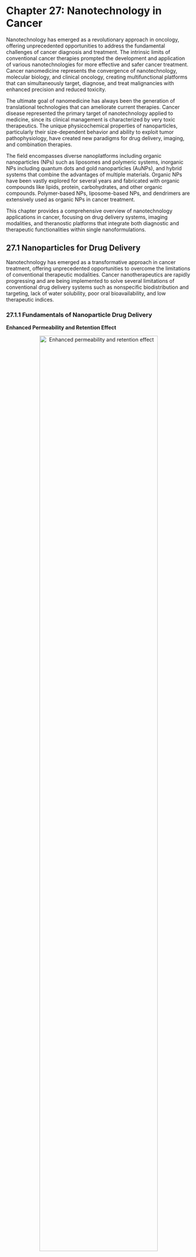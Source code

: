 # Chapter 27: Nanotechnology in Cancer

Nanotechnology has emerged as a revolutionary approach in oncology, offering unprecedented opportunities to address the fundamental challenges of cancer diagnosis and treatment. The intrinsic limits of conventional cancer therapies prompted the development and application of various nanotechnologies for more effective and safer cancer treatment. Cancer nanomedicine represents the convergence of nanotechnology, molecular biology, and clinical oncology, creating multifunctional platforms that can simultaneously target, diagnose, and treat malignancies with enhanced precision and reduced toxicity.

The ultimate goal of nanomedicine has always been the generation of translational technologies that can ameliorate current therapies. Cancer disease represented the primary target of nanotechnology applied to medicine, since its clinical management is characterized by very toxic therapeutics. The unique physicochemical properties of nanoparticles, particularly their size-dependent behavior and ability to exploit tumor pathophysiology, have created new paradigms for drug delivery, imaging, and combination therapies.

The field encompasses diverse nanoplatforms including organic nanoparticles (NPs) such as liposomes and polymeric systems, inorganic NPs including quantum dots and gold nanoparticles (AuNPs), and hybrid systems that combine the advantages of multiple materials. Organic NPs have been vastly explored for several years and fabricated with organic compounds like lipids, protein, carbohydrates, and other organic compounds. Polymer-based NPs, liposome-based NPs, and dendrimers are extensively used as organic NPs in cancer treatment.

This chapter provides a comprehensive overview of nanotechnology applications in cancer, focusing on drug delivery systems, imaging modalities, and theranostic platforms that integrate both diagnostic and therapeutic functionalities within single nanoformulations.

## 27.1 Nanoparticles for Drug Delivery

Nanotechnology has emerged as a transformative approach in cancer treatment, offering unprecedented opportunities to overcome the limitations of conventional therapeutic modalities. Cancer nanotherapeutics are rapidly progressing and are being implemented to solve several limitations of conventional drug delivery systems such as nonspecific biodistribution and targeting, lack of water solubility, poor oral bioavailability, and low therapeutic indices.

### 27.1.1 Fundamentals of Nanoparticle Drug Delivery

**Enhanced Permeability and Retention Effect**

<div align="center">
<img src="images/chapter27/27-1-1.svg" alt="Enhanced permeability and retention effect" width="80%">
  </div>
<p style="text-align: justify;"><em><strong> Figure 27.1 Enhanced permeability and retention effect: </strong>  Nanocarriers can extravasate into the tumors through the gaps between endothelial cells and accumulate there due to poor lymphatic drainage.  <small> Source: Aditi M. Jhaveri and Vladimir P. Torchilin Front. Pharmacol., Volume 5 - 2014 | https://doi.org/10.3389/fphar.2014.00077 via Wikimedia Commons </small></em></p>

Nanoparticles exploit the unique pathophysiology of tumors, particularly the enhanced permeability and retention (EPR) effect. This phenomenon arises from:

* **Abnormal tumor vasculature**: Tumor blood vessels are typically more permeable than normal vessels due to incomplete endothelial cell junctions and reduced pericyte coverage
* **Defective lymphatic drainage**: Impaired lymphatic function in tumors leads to reduced clearance of extravasated materials
* **Size-dependent accumulation**: Nanoparticles in the optimal size range (10-150 nm) can extravasate through leaky tumor vasculature while being retained in the tumor microenvironment

**Passive vs. Active Targeting**

*Passive Targeting*:
* Relies on the EPR effect for tumor accumulation
* Size and surface characteristics determine circulation time and biodistribution
* Stealth properties achieved through polyethylene glycol (PEG) coating to evade immune recognition

*Active Targeting*:
* Employs specific ligands or antibodies directed against tumor-specific receptors
* Amplifies specificity of therapeutic nanoparticles
* Enhances cellular uptake and internalization by cancer cells

### 27.1.2 Types of Nanoparticle Drug Delivery Systems

**Liposomal Drug Delivery Systems**

Liposomes are lipid spheres about 100 nanometers in diameter that have been synthesized for improved delivery of therapeutic agents. Liposome, the first nano-scale drug approved for clinical application, consists of an outer lipid layer and a core entrapping either hydrophobic or hydrophilic drug. They offer several advantages:

* **Biocompatibility**: Composed of naturally occurring lipids
* **Versatile drug loading**: Can encapsulate both hydrophilic and lipophilic drugs
* **Controlled release**: Permit continued drug release with increased precision in tumor-targeting
* **Reduced toxicity**: Demonstrated clinical success in reducing systemic toxicity

  <div align="center">
<img src="images/chapter27/27-1-2.jpg" alt="ELiposomal drug delivery systems" width="80%">
  </div>
<p style="text-align: justify;"><em><strong> Figure 27.2 Schematic representation of the different types of liposomal drug delivery systems. </strong>   <small> Source: Sercombe, Veerati, Moheimani, Wu, Sood and Hua Front. Pharmacol., Volume 6 - 2015 | https://doi.org/10.3389/fphar.2015.00286 via Wikimedia Commons </small></em></p>

*Advanced Liposomal Formulations*:
The PEG (polyethylene glycol) is a hydrophilic polymer that prevents the liposome from recognizing subsequent clearance. Improved pharmacokinetic characteristics, regulated and prolonged drug release, and, most importantly, decreased systemic toxicity are all provided by LNPs. Modern liposomal systems include:

- **PEGylated liposomes**: Enhanced circulation time and reduced immunogenicity
- **Targeted liposomes**: Surface-modified with antibodies or ligands for active targeting
- **Stimuli-responsive liposomes**: pH, temperature, or enzyme-triggered drug release
- **Combination liposomes**: Co-delivery of multiple therapeutic agents

*Clinical Applications*:
In the field of breast and prostate cancer, the application of liposomes has been increasingly common. Multiple paclitaxel liposomes have been demonstrated to have higher anti-tumor efficiency and improved bioavailability compared to free paclitaxel. Liposomes have been used to encapsulate anticancer drugs for the treatment of AIDS-related Kaposi's sarcoma. In melanoma models, phosphatidylethanolamine liposomal cisplatin was proven to have higher cytotoxicity than classic liposomes or free cisplatin, maintaining high intratumoral drug concentration for 72 hours and efficiently delivering 3.6-times more drug compared to the free drug.

**Polymeric Nanoparticles**

Polymeric nanoparticles (NPs) play an important role in controlled cancer drug delivery. Anticancer drugs can be conjugated or encapsulated by polymeric nanocarriers, which are known as polymeric nanomedicine. Polymeric nanoparticles (PNs) are molecules usually organized with tunable size into a dense structure with entangling biodegradable polymers presenting thermodynamic stability in an aqueous solvent. The FDA (Food and Drug Administration) has approved three PNs: polylactic acid (PLA), poly(lactic-co-glycolic acid) (PLGA), and polycaprolactone (PCL).

*Advantages*:
Due to their nature, they make possible the customization of many properties, such as hydrophobicity, molecular weight and biodegradability. All of them are completely biocompatible and biodegradable, and have acknowledged degradation curves, making the drug release process of these nanocarriers more accessible to be customized

- Controlled drug release kinetics
- Biodegradable and biocompatible
- Tunable surface properties through copolymer modification
- Protection of encapsulated drugs from degradation

*Advanced Polymeric Systems*:

**Polymersomes**: Polymersomes are a kind of supramolecular aggregates formed by the self-assembly of amphiphilic molecules. As drug carriers, polymersomes modify the distribution of drugs in body, prevent drug degradation and inactivation, extend the action time of drugs, and reduce side effects. These vesicular structures offer:

- Superior stability compared to liposomes
- Controllable membrane thickness and permeability
- Ability to deliver both hydrophilic and hydrophobic drugs
- Stimuli-responsive capabilities including pH, temperature hydrolysis, oxidation, reduction, light, and so on

**Polymeric Micelles**: Self-assembled structures from amphiphilic block copolymers that provide:

- Enhanced solubilization of hydrophobic drugs
- Core-shell architecture for drug encapsulation
- Active targeting through surface modification
- Improved pharmacokinetics and biodistribution

*Clinical Success*:
Albumin-bound (nab)-paclitaxel NPs (Abraxane®) were approved in 2012 by the US Food and Drug Administration (FDA) for cancer treatment. It has been used since then for the treatment of a large list of cancer including non-small cell lung carcinoma, metastatic breast cancer and pancreatic cancer.

*PEGylation Strategy*:
Copolymers such as polyethylene glycol (PEG) have been used to reduce degradation rate and improve biocompatibility, creating PLA-PEG and PLGA-PEG formulations that evade immune response and extend circulation time.

**Hybrid Nanoparticles**

Hybrid NPs combine the advantages of different NPs, thereby enhancing the function and stability of each drug delivery system. These advanced systems represent the next generation of nanomedicine platforms.

*Lipid-Polymer Hybrid Nanoparticles (LPHNPs)*:
LPHNPs are advanced core–shell nanoconstructs with a polymeric core region enclosed by a lipidic layer, presumed to be derived from both liposomes and polymeric nanounits. Key advantages include:

- High biocompatibility of lipids with the structural integrity provided by polymer NPs, capable of encapsulating both hydrophilic and hydrophobic drugs
- Stability, high loading of cargo, increased biocompatibility, rate-limiting controlled release, and elevated drug half-lives as well as therapeutic effectiveness while minimizing their drawbacks
- Effective internalization by cancer cells and avoidance of fast clearance by the reticuloendothelial system

*Clinical Applications of Hybrid Systems*:
Lipid-polymer hybrid NPs have been demonstrated to be a promising drug delivery platform in the treatment of pancreatic cancer, breast cancer, and metastatic prostate cancer.

*Organic-Inorganic Hybrid Nanoparticles*:
The combination of organic and inorganic hybrid nano-materials is a common method of NP design. For example, a liposome-silica hybrid (LSH) nanoparticle consists of a silica core and a surrounding lipid layer.

**Carbon-Based Nanoparticles**

Carbon-based nanoparticles are effective in melanoma cells. A single-walled carbon nanotube loaded with doxorubicin induced melanoma cell death in a dose-dependent manner in vitro and reduced tumor development in a xenograft melanoma model.

*Properties*:
* High surface area for drug loading
* Excellent electrical and thermal conductivity
* Potential for photothermal therapy applications
* Challenges with biocompatibility and clearance

**Inorganic Nanoparticles**

*Gold Nanoparticles (GNPs)*:
Gold nanoparticles are known as nontoxic, highly stable, easy to synthesize, and minimally interfering with the biological profile of melanoma tumor cells. Being of high atomic number and electron density, GNPs are optimal contrast agents for computed tomography.

*Mesoporous Silica Nanoparticles (MSNPs)*:
Mesoporous silica nanoparticles have high drug loading due to high pore volume and surface area, multifunctionalization for targeted and controlled delivery, enhanced cellular uptake and delivers therapeutics at cellular levels in cancer.

*Magnetic Nanoparticles*:
* Iron oxide nanoparticles for MRI contrast enhancement
* Potential for magnetic hyperthermia therapy
* Targeted delivery using external magnetic fields

### 27.1.3 Overcoming Drug Resistance

**Mechanisms of Drug Resistance**

The mechanisms of cancer drug resistance include overexpression of drug efflux transporters, defective apoptotic pathways, and hypoxic environment. Cancer drug resistance represents one of the most significant challenges in oncology, with over 50% of the anticancer drugs used in the clinic today targeted by P-glycoprotein (P-gp).

**ATP-Binding Cassette (ABC) Transporters**:
A distinct and predominant mechanism of drug resistance found in cancer cells is the overexpression of specific efflux pumps. These efflux pumps are part of the ABC superfamily of transporters and can translocate substrates (drugs) from the inside to the outside of the cell, thereby reducing intracellular drug accumulation. Key resistance mechanisms include:

- **P-glycoprotein (P-gp)**: P-gp can efflux various anticancer drugs such as doxorubicin and paclitaxel out of cancer cells. Overexpression of P-gp is a common feature of most acquired MDR (Multidrug Resistance) in solid tumors
- **Multidrug Resistance-Associated Protein 1 (MRP1)**: Contributes to drug efflux and resistance
- **Breast Cancer Resistance Protein (BCRP)**: Another major efflux transporter

**Nanoparticle-Based Solutions**

*Bypassing Efflux Pumps*:
Considering different mechanisms of drug resistance in cancer, nanoparticles are always designed to inhibit or bypass efflux pumps on the membrane or to enhance endocytosis when recognizing MDR tumors. Strategies include:

- **Endocytic Uptake**: Nanoparticles targeting these mechanisms can lead to an improvement in the reversal of multidrug resistance
- **Co-delivery Systems**: Nano-codelivery systems that can transport traditional chemotherapy drugs and multiple MDR transporter inhibitors. These systems function by interfering with the "efflux pump" functions of cell membrane transporters
- **Size-dependent Mechanisms**: Nanoparticles can deliver drugs directly to intracellular compartments, bypassing membrane transporters

*Multi-compound Nanoparticles*:
Nanoparticles capable to encapsulate or bind multiple compounds at once and release the drugs at the target site either simultaneously or in a predetermined sequence. A novel polymer lipid hybrid nanoparticle (PLN) system was able to circumvent drug resistance. Dox-MMC co-loaded PLN were 20-30-folds more effective in killing MDR cells than free drugs.

*Gene Silencing Approaches*:
Strategies to overcome multi drug resistance by silencing the expression of gene encoding P-gp efflux transporter, i.e., MDR-1 or Survivin through RNA interference (RNAi) or small interfering RNA (siRNA) has been explored. The mechanisms include:

- **siRNA Delivery**: The siRNAs assembles into endoribonuclease inside the cells containing complexes known as RNA-Induced Silencing Complexes (RISCs) which guides the RISCs to complementary RNA molecules, cleaving and destroying the target RNA
- **Combined Therapeutic Approaches**: Biotin-functionalized nanoparticles co-encapsulating paclitaxel and P-gp targeted siRNA partially overcame tumor drug resistance

*Oxidative Stress Modulation*:
Restoring the oxidative stress sensitivity of MDR cells to enhance the cytotoxicity of antitumor drugs, as well as identifying novel targets to restore cancer cell response to chemotherapies and immunotherapies, may serve as potential therapeutic strategies to overcome MDR.

**Clinical Examples of MDR Reversal**:

*Mesoporous Silica Systems*:
Doxorubicin MSNPs surface conjugated with TAT peptide facilitated intranuclear drug localization in multidrug resistant MCF-7/ADR cancer cells and overcome MDR compared to free Doxorubicin.

*PLGA-based Systems*:
Biotin or folic acid functionalized PLGA nanoparticles encapsulating Tariquidar and Paclitaxel resulted in higher cytotoxicity and inhibited tumor growth in human MDR tumor xenografts compared to Paclitaxel nanoparticles alone.

*Liposomal Co-delivery*:
Transferrin coated liposomes co-encapsulating Doxorubicin and Verapamil exhibited 5 and 3-fold cytotoxicity in Doxorubicin-resistant human erythroleukemia K562 cells compared to non-targeted liposomes and transferrin targeted liposomes with Doxorubicin alone respectively.

### 27.1.4 Clinical Translation and Challenges

**Approved Nanotherapeutics**

Several nanotechnology-based cancer drug therapies have been approved by the FDA and are already on the market. There are five clinically approved nanoparticle chemotherapeutics for cancer and many more under clinical investigation. These include:

- **Doxil®** (liposomal doxorubicin): Doxil was the first nanotherapeutic approved to treat cancer, and it is used for treating ovarian cancer, AIDS-related Kaposi's sarcoma, and multiple myeloma
- **Abraxane®** (albumin-bound paclitaxel nanoparticles): Approved in 2012 by the US Food and Drug Administration (FDA) for cancer treatment for non-small cell lung carcinoma, metastatic breast cancer and pancreatic cancer
- **DaunoXome®** (liposomal daunorubicin)
- 
**Translation Challenges**

*Biological Barriers*:
Mucosal barriers and non-specific absorption are just a few of the challenges encountered in employing nanocarriers for cancer therapy. To overcome these obstacles, a combination of rational nanocarrier design and a fundamental understanding of tumor biology is needed.

The main limitations of nanodrug efficacy are the immunological interactions, the biological barriers that hinder the availability of nanodrugs to the intended target, and the heterogeneity of the biological target.

*Manufacturing and Regulatory Hurdles*:
Issues surrounding complexity in manufacturing and characterization, lack of understanding of in vivo pharmacokinetics and pharmacodynamics, acute and chronic toxicity, and cost-effectiveness present significant challenges.

Although diverse nanocarriers have traversed preclinical phases and garnered approvals for human trials, a mere fraction have secured authorization for clinical deployment, particularly those with molecular moieties designed for selective cancer cell interactions.

*Bio-Corona Formation*:
In the biological system, nanomaterials interact with all the encountered biomolecules and dynamically form the so called "bio-corona." The commonly agreed definition of the bio-corona is the multitude and the variety of biomolecules that associate with the surface of a nanoparticle when introduced in a biological system.

**Current Clinical Landscape**:
In 2016, we published a review article on the current clinical landscape of therapeutic nanoparticles, which highlighted over 25 Food and Drug Administration (FDA) or European Medicines Agency (EMA) approved nanomedicines and over 45 other nanoparticle technologies that were not FDA/EMA approved but were currently being evaluated in ongoing clinical trials.

*Recent Progress*:
With the integration of nanotechnology into the medical field at large, great strides have been made in the development of nanomedicines for tackling different diseases, including cancers. However, the translation from bench to bedside remains challenging.

**Future Opportunities**

*Precision Medicine Integration*:
By gaining a deeper insight into nano–bio interactions and the personalization of nanomedicines, and through the application of nanotechnology to existing and emerging therapeutic modalities, we will begin to realize the true potential of nanomedicine in cancer.

*Advanced Manufacturing*:

- Continuous manufacturing processes
- Quality by design approaches
- Automated production systems

## 27.2 Nanomaterials for Imaging and Diagnosis

Recent advances in nanotechnology, accompanied by our growing understanding of cancer biology and nano-bio interactions, have led to the development of a series of nanocarriers, which aim to improve the therapeutic efficacy while reducing off-target toxicity. Nanomaterials have revolutionized medical imaging by providing superior contrast, specificity, and sensitivity compared to conventional imaging agents. These materials exploit unique physicochemical properties at the nanoscale to enhance diagnostic capabilities.

### 27.2.1 Quantum Dots for Cancer Imaging

**Fundamental Properties**

Quantum dots (QDs) are the luminescent nanocrystals (NCs) that provide a multifunctional platform for imaging the biosystems following controlled delivery of therapeutic drugs, proteins, peptides, oligonucleotides, and genes. Quantum dots (QDs) are semiconductor nanocrystals that emit fluorescence on excitation with a light source. Quantum dots (QDs) are nanoscale nanomaterials that are said to be zero-dimensional because charge carriers are confined so tightly in three directions. Many of their unique properties arise because semiconducting nanocrystals from 2–10 nm diameter are smaller than or equal to their exciton Bohr radius.

*Unique Optical Characteristics*:
Flexible surface chemistry, unique optical properties, high sensitivity, and multiplexing capabilities of QDs certainly make them a most promising tool for personalized medicine:

- Size-tunable emission wavelengths due to quantum confinement effects
- Broad absorption spectra with narrow, symmetric emission peaks
- Superior photostability compared to organic fluorophores
- High quantum yields and brightness

**Cancer Detection Applications**

QDs might serve as potential, more sensitive and specific methods of detection than conventional methods applied in cancer molecular targeting and bio-imaging. The advantages over conventional imaging include:

*Enhanced Sensitivity*:

- Detection of single molecules and small cell populations
- Superior signal-to-noise ratio
- Resistance to photobleaching allows long-term imaging

*Multiplexed Imaging*:
Because of quantum confinement effects, QDs can be excited by a single wavelength but emit at different wavelengths depending on their size, enabling simultaneous detection of multiple targets.

**Advanced Quantum Dot Systems**

*Carbon Quantum Dots (CQDs)*:
Carbon-based quantum dots (CQDs) have been shown to have promising application value in tumor diagnosis. These biocompatible alternatives offer:

- pH-triggered drug release, and can be used for theranostic purposes. Nitrogen and sulphur doping has been beneficial for extended imaging
- Biocompatible, facilitate pH-triggered drug release, and can be used for theranostic purposes
- Reduced toxicity compared to semiconductor QDs

*Graphene Quantum Dots (GQDs)*:
Graphene quantum dots (GQDs) were conjectured to produce new or improve current methods used for bioimaging, drug delivery, and biomarker sensors for early detection of diseases. Applications include:

- Quinic acid conjugated N-CQDs showed interesting features like tumor accumulation and luminescence, indicating that they might be useful as multifunctional theranostic agents
- Combined imaging and drug delivery capabilities

**In Vivo Tumor Targeting**

Multifunctional nanoparticle probes based on semiconductor quantum dots (QDs) for cancer targeting and imaging in living animals have shown promising results. In vivo targeting studies of human prostate cancer growing in nude mouse show that the QD probes can be delivered to tumor sites by both enhanced permeation and retention (passive targeting) and by antibody binding to cancer-specific cell surface biomarkers such as prostate-specific membrane antigen (active targeting).

*Advanced Targeting Strategies*:
Carbon quantum dots, functionalized with multiple paired α-carboxyl and amino groups that bind to the large neutral amino acid transporter 1 (which is expressed in most tumors), selectively accumulate in human tumour xenografts in mice.

*Clinical Applications*:

- Sentinel lymph node mapping in cancer staging
- Real-time surgical guidance
- Monitoring of therapeutic response

### 27.2.2 Magnetic Nanoparticles for MRI Enhancement

**Iron Oxide Nanoparticles**

The development of nano-imaging through fluorescent imaging and magnetic resonance imaging (MRI) has the potential to detect and diagnose cancer at an earlier stage than with current imaging methods.

*Contrast Enhancement Mechanisms*:
* T1 and T2 relaxation time modification
* Concentration-dependent signal enhancement
* Tissue-specific accumulation patterns

**Clinical Applications**

*Lymph Node Metastasis Detection*:
In the recent MELAMAG clinical trial, sentinel lymph node biopsy detection based on magnetic nanoparticles was compared to the standard technique. From 129 recruited patients, the study reported 95.3% rate of sentinel node identification using this magnetic nanoparticle-based technique.

*Advanced Magnetic Systems*:
Ultrahigh field magnetic resonance imaging (UHF-MRI) (≥7 T) can dramatically boost image resolution and signal-to-noise ratio. The hybrid nanoparticles exhibited better tumor accumulation, a suitable time imaging window, and excellent pH-response T1-T2 dual-mode UHF-MRI performance.

*Advantages over Conventional Contrast Agents*:

- Longer circulation times
- Enhanced tissue specificity
- Potential for therapeutic applications

### 27.2.3 Gold Nanoparticles for CT Imaging

**Contrast Enhancement Properties**

Being of high atomic number and electron density, GNPs are optimal contrast agents for computed tomography. When labeled with radioisotope indium-111 and conjugated with RGD ligands, GNPs were successfully used as radiotracers in experimental melanoma models.

*Applications*:
* Enhanced CT contrast for tumor delineation
* Dual-modality imaging (CT/fluorescence)
* Radiation therapy enhancement

### 27.2.4 Advanced Imaging Techniques

**Near-Infrared Fluorescence Imaging**

*Tissue Penetration*:
Near-infrared quantum dots enable deep tissue imaging due to:
* Reduced light scattering and absorption by biological tissues
* Minimal autofluorescence interference
* Enhanced penetration depth

**Molecular Imaging**

*Biomarker Detection*:
The urgent development of a novel approach for cancer detection and real-time monitoring is crucial in order to decipher the intricate molecular information responsible for tumor biological behaviors.

*Applications*:
* Protein expression monitoring
* Gene expression analysis
* Metabolic pathway visualization

## 27.3 Theranostics and Multifunctional Platforms

Theranostics, the integration of diagnostics and therapies, has become a new concept in the battles with various major diseases such as cancer. Theranostics represents the convergence of diagnostics and therapeutics in a single nanoplatform, enabling personalized medicine approaches through real-time monitoring of therapeutic efficacy.

### 27.3.1 Concept and Design Principles

**Definition and Scope**

Due to the variability and strong adaptability of cancer cells, they could adjust their structure or cell properties to adapt to the surrounding environment and continue to survive, which undoubtedly brings huge obstacles to treatment. However, a single functional nanoparticle drug delivery system seems not to be sufficient for diversified tumor treatment strategies.

The term theranostics was originally coined to describe a treatment platform that combined a diagnostic test with targeted therapy based on the test results. The current nanotheranostics utilize controlled drug vehicles and contain cargo, targeting ligands, and imaging labels for delivery to specific tissues, cells, or subcellular components.

**Multifunctional Design Requirements**

*Essential Components*:
Multifunctional nanoparticles integrate different functions to further expand the carrier's application, thus achieving two or more capacities:

- Therapeutic payload (drugs, genes, proteins)
- Imaging agents (fluorescent, magnetic, radioactive)
- Targeting ligands (antibodies, peptides, aptamers)
- Biocompatible carriers (liposomes, polymers, inorganic cores)

*Design Considerations*:

- Size optimization for EPR effect and cellular uptake
- Surface modification for prolonged circulation
- Controlled release mechanisms
- Biocompatibility and biodegradability

### 27.3.2 Theranostic Nanoplatforms

**Liposomal Theranostics**

By using nanoparticles for both diagnosis and treatment, theranostic nanomedicine has been advanced recently. Liposomes, exosomes, polymersomes, nanocrystals, nanotubes, and nanowires are among the commonly used nanoparticles and nanodevices, and endless combinations can be created with these nanostructures.

*Advantages*:

- High biocompatibility
- Versatile drug loading capacity
- Well-established manufacturing processes
- FDA-approved formulations available

**Advanced Theranostic Systems**

*Multifunctional Imaging-Guided Therapy*:
The theranostic potential of these PFH-NEs (perfluorohexane nanoemulsions) for contrast imaging of tumors and as a drug-delivery vehicle for therapeutic purposes were demonstrated for both in vitro and in vivo systems using a combination of photoacoustic, ultrasound and fluorescence imaging modalities.

*Pancreatic Cancer Theranostics*:
Theranostics are the next generation therapeutics with both imaging and treatment agents encapsulated in a single nanocarrier. HER-PGFIO showed the magnetic moment of 10emu/g, relaxivity (r2) of 773mM-1s-1 and specific absorption rate (SAR) of 183W/g.

**Polymeric Theranostic Systems**

*Nanohydrogels*:
Nanohydrogels are cross-linked hydrophilic soft polymers organized in a tridimensional network comprising a large fraction of water. This nanocarrier is promising for multimodality treatment, especially for peptides, proteins, and oligonucleotides, because of their hydrophilicity and efficient cell uptake.

*Polymersomes*:
Polymersome could be valuable for melanoma treatment owing to its benefits, such as robustness, increased drug loading, constancy, relatively longer in vivo circulation, and the possibility to design it for the delivery of multiple drugs.

**Inorganic Theranostic Platforms**

*Multifunctional Gold-Based Systems*:
Some metals, such as gold (Au) and Gadolinium (Gd), can have antitumor activity besides being an imaging tracer. Bimetallic theranostic nanoparticle, Bi2S3@BSA–Au–BSA–MTX–Cur, in which they used BSA to Bi2S3 nanoparticles by biomineralization and modified them with Au nanoparticles to deliver methotrexate (MTX) and curcumin. Gd-based nanoparticles (AGuIX) were successfully used as both MRI contrast agent and therapy in experimental animal models of melanoma metastases.

*Magnetic Theranostics*:
Red blood cells are attached to iron oxide nanoparticles pre-coated with chlorine e6, a photosensitizer, and then loaded with a chemotherapeutic drug, doxorubicin, to enable imaging-guided combined photodynamic and chemotherapy of cancer. The characteristic properties of nanoparticles result in their theranostic potential allowing for simultaneous detection of and treatment of the disease, particularly through magnetic hyperthermia therapy combined with MRI guidance.

*Mesoporous Silica Theranostics*:
Multifunctional mesoporous silica nanoparticles (M-MSNs) were designed and synthesized, then the photosensitizer chlorin e6 (Ce6) and antitumor drug doxorubicin (Dox) were adsorbed onto the M-MSNs. The cores of bifunctional Fe3O4-Au nanoparticles in the multifunctional nanocomposites enabled dual-modal MR and CT imaging.

### 27.3.3 Clinical Applications and Examples

**Personalized Cancer Treatment**

Real-Time Monitoring*:

- Therapeutic response assessment
- Drug distribution tracking
- Resistance mechanism identification
- Treatment optimization

**Specific Clinical Examples**

*Melanoma Theranostics*:
Another novel theranostic nanostructure for melanoma was a biodegradable photoluminescent polymer—poly (lactic acid) (BPLP-PLA) loaded with anti-BRAF V600E–specific drug (PLX4032) and muramyl peptide. The new immune-cell-mediated nanoparticle offers high hopes for melanoma imaging and treatment.

*Prostate Cancer Targeting*:
A multifunctional melanin-like polydopamine (PDA) nanocarrier decorated with a small-molecule PSMA (prostate-specific membrane antigen) inhibitor. Compared with the corresponding non-targeted probe, our targeted probe induced higher cellular uptake in vitro (6.5-fold) and more tumor accumulation in vivo (4.6-fold).

*Combination Therapy Platforms*:
A multifunctional nanoplatform, which is developed by covalently grafting core-shell structured upconversion nanoparticles (UCNPs) with nanographene oxide (NGO). A remarkably improved and synergistic therapeutic effect compared to PTT (photothermal therapy) or PDT (photodynamic therapy) alone is obtained.

*Radiation Therapy Enhancement*:
Nanoparticles can potentiate radiotherapy by specifically delivering radionuclides or radiosensitizers into tumors, therefore enhancing the efficacy while alleviating the toxicity of radiotherapy.

### 27.3.4 Emerging Technologies and Future Directions

**Smart Responsive Systems**

*Stimuli-Responsive Release*:

- pH-sensitive drug release in acidic tumor microenvironment
- Temperature-triggered release through hyperthermia
- Enzyme-cleavable linkages for targeted activation
- Light-activated therapeutic release

**Advanced Imaging Integration**

*Multimodal Imaging Capabilities*:
Seamless multimodal NSs (nanosystems) have potential to simultaneously target and monitor the tumor cells through homing and imaging/sensing devices and deliver the therapeutic agents. Modern theranostic platforms incorporate:

- MRI/PET (Positron Emission Tomography) dual imaging
- Fluorescence/photoacoustic combinations
- CT/ultrasound integration
- Real-time therapeutic monitoring

**Combination Therapies**

*Immunotherapy Integration*:
Researchers are applying nanotechnology to cancer immunotherapy toward the development of nanocarriers for delivery of cancer vaccines and chemo-immunotherapies. Cancer nanovaccines can be envisioned as nanocarriers co-delivering antigens and adjuvants.

*Multi-therapeutic Approaches*:
Multifunctional nanoparticles often attract researchers because of their ability to simultaneously carry two or more drugs of different polarities or different sizes. Examples include:

- Chemo-photodynamic therapy combinations
- Immunotherapy-chemotherapy platforms
- Gene therapy-drug delivery systems
- Multi-drug resistance reversal strategies

### 27.3.5 Challenges and Future Perspectives

**Current Limitations**

*Manufacturing and Scalability*:
* Complex synthesis procedures
* Batch-to-batch variability
* Regulatory approval pathways
* Cost-effectiveness considerations

*Biological Barriers*:
While progress toward effective treatments for cancer is taking longer than expected, researchers are beginning to understand the obstacles that have prevented nanoparticles from significantly reducing the cancer death rate.

**Safety Considerations**

*Toxicity Assessment*:
Toxicological profile of nanoparticles should be robustly assessed. When systemically administered, nanostructures interact with various host biomolecules, and may trigger toxicity. Therefore, comprehensive in vitro cellular models call for evaluation of physicochemical properties, dose, and time of action of nanomaterials.

*Long-term Effects*:
* Biodistribution and clearance studies
* Chronic toxicity evaluation
* Environmental impact assessment

**Future Opportunities**

*Precision Medicine*:
* Patient-specific nanoparticle design
* Biomarker-guided therapy selection
* Real-time treatment adaptation

*Advanced Manufacturing*:
* Continuous manufacturing processes
* Quality by design approaches
* Automated production systems

**Regulatory Pathway Development**

*Standardization Needs*:
* Characterization methodologies
* Safety assessment protocols
* Efficacy evaluation criteria

The full power of nanotechnology will require an era of spectacular advances in the development of processes to integrate nanoscale components into devices, accompanied by the ability to do so reliably at low cost.

The field of nanotechnology in cancer continues to evolve rapidly, with promising developments in theranostic platforms offering the potential to revolutionize cancer diagnosis and treatment. As our understanding of nano-bio interactions improves and manufacturing processes become more sophisticated, these technologies are expected to play an increasingly important role in precision oncology. Success will depend on continued collaboration between researchers, clinicians, regulators, and industry to translate laboratory innovations into safe and effective clinical applications.

Conclusion

The field of nanotechnology in cancer represents one of the most promising frontiers in modern oncology, offering transformative solutions to longstanding challenges in cancer diagnosis, treatment, and monitoring. The intrinsic limits of conventional cancer therapies prompted the development and application of various nanotechnologies for more effective and safer cancer treatment. This comprehensive review has highlighted the remarkable progress achieved across multiple domains of cancer nanomedicine, from sophisticated drug delivery systems to advanced imaging modalities and integrated theranostic platforms.

**Key Achievements and Progress**

The evolution of nanoparticle drug delivery systems has demonstrated significant clinical success, with several nanotechnology-based cancer drug therapies approved by the FDA and already on the market. The development of diverse nanoplatforms—including liposomal systems, polymeric nanoparticles, and innovative hybrid formulations—has addressed fundamental limitations of conventional chemotherapy, including poor bioavailability, systemic toxicity, and drug resistance. Nanoparticle-based drug delivery systems have been shown to play a role in overcoming cancer-related drug resistance through targeting mechanisms that include overexpression of drug efflux transporters, defective apoptotic pathways, and hypoxic environments.

The emergence of quantum dots and advanced imaging nanomaterials has revolutionized cancer diagnostics, enabling earlier detection, real-time monitoring, and precision-guided interventions. Quantum dots provide a multifunctional platform for imaging the biosystems following controlled delivery of therapeutic drugs, proteins, peptides, oligonucleotides, and genes, representing a paradigm shift toward personalized cancer medicine.

Perhaps most significantly, the development of theranostic platforms has unified diagnostic and therapeutic functionalities within single nanoformulations. Multifunctional nanoparticles integrate different functions to further expand the carrier's application, thus achieving two or more capacities, enabling simultaneous imaging, drug delivery, and treatment monitoring with unprecedented precision.

**Current Challenges and Barriers**

Despite remarkable scientific progress, significant challenges remain in translating nanomedicine innovations from bench to bedside. Although diverse nanocarriers have traversed preclinical phases and garnered approvals for human trials, a mere fraction have secured authorization for clinical deployment, particularly those with molecular moieties designed for selective cancer cell interactions. Key obstacles include complex manufacturing requirements, regulatory uncertainties, bio-corona formation, and incomplete understanding of long-term safety profiles.

The heterogeneity of cancer biology continues to pose challenges for universal nanomedicine solutions. The main obstacles to nanomedicine becoming a new paradigm in cancer therapy stem from the complexities and heterogeneity of tumour biology, an incomplete understanding of nano–bio interactions and the challenges regarding chemistry, manufacturing and controls required for clinical translation.

**Future Directions and Opportunities**

The future of cancer nanotechnology lies in the convergence of advanced materials science, precision medicine, and emerging therapeutic modalities. By gaining a deeper insight into nano–bio interactions and the personalization of nanomedicines, and through the application of nanotechnology to existing and emerging therapeutic modalities, we will begin to realize the true potential of nanomedicine in cancer.

Emerging areas of particular promise include:

1. **Next-Generation Immunotherapy Platforms**: Integration of nanotechnology with cancer immunotherapy, including nanovaccines and immune checkpoint modulators
2. **Artificial Intelligence-Guided Design**: Computational approaches for optimizing nanoparticle properties and predicting therapeutic outcomes
3. **Multi-Modal Theranostic Systems**: Advanced platforms combining multiple imaging modalities with diverse therapeutic mechanisms
4. **Precision Manufacturing**: Development of scalable, reproducible production methods for clinical-grade nanomedicines

**Clinical Impact and Patient Benefits**

The ultimate measure of success in cancer nanomedicine is improved patient outcomes. The ultimate goal of nanomedicine has always been the generation of translational technologies that can ameliorate current therapies. Current FDA-approved nanotherapeutics have already demonstrated clinical benefits including reduced toxicity, improved drug delivery, and enhanced therapeutic efficacy in various cancer types.

Looking ahead, the integration of nanotechnology with emerging treatment paradigms—including precision medicine, immunotherapy, and combination therapeutic approaches—holds tremendous promise for transforming cancer care. The continued collaboration between researchers, clinicians, regulatory agencies, and industry partners will be essential for realizing the full potential of nanotechnology in conquering cancer.

As we stand at the threshold of a new era in cancer treatment, nanotechnology offers unprecedented opportunities to develop more effective, less toxic, and truly personalized therapeutic interventions. The field continues to evolve rapidly, with promising developments in theranostic platforms expected to play an increasingly important role in precision oncology. Success will depend on continued innovation, rigorous clinical validation, and commitment to translating these powerful technologies into life-saving treatments for cancer patients worldwide.
